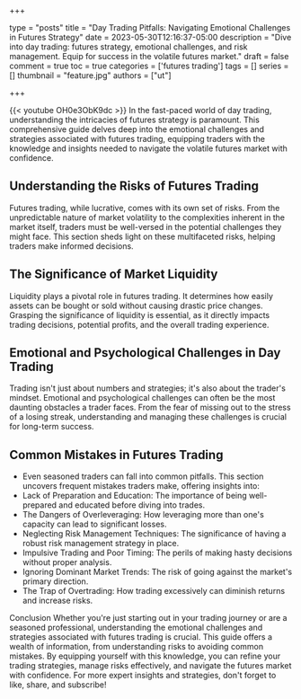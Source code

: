 +++

type = "posts"
title = "Day Trading Pitfalls: Navigating Emotional Challenges in Futures Strategy"
date =  2023-05-30T12:16:37-05:00
description = "Dive into day trading: futures strategy, emotional challenges, and risk management. Equip for success in the volatile futures market."
draft = false
comment = true
toc = true
categories = ['futures trading']
tags = []
series = []
thumbnail = "feature.jpg"
authors = ["ut"]

+++

{{< youtube OH0e3ObK9dc >}}
In the fast-paced world of day trading, understanding the intricacies of futures strategy is paramount. This comprehensive guide delves deep into the emotional challenges and strategies associated with futures trading, equipping traders with the knowledge and insights needed to navigate the volatile futures market with confidence.

## Understanding the Risks of Futures Trading
Futures trading, while lucrative, comes with its own set of risks. From the unpredictable nature of market volatility to the complexities inherent in the market itself, traders must be well-versed in the potential challenges they might face. This section sheds light on these multifaceted risks, helping traders make informed decisions.

## The Significance of Market Liquidity
Liquidity plays a pivotal role in futures trading. It determines how easily assets can be bought or sold without causing drastic price changes. Grasping the significance of liquidity is essential, as it directly impacts trading decisions, potential profits, and the overall trading experience.

## Emotional and Psychological Challenges in Day Trading
Trading isn't just about numbers and strategies; it's also about the trader's mindset. Emotional and psychological challenges can often be the most daunting obstacles a trader faces. From the fear of missing out to the stress of a losing streak, understanding and managing these challenges is crucial for long-term success.

## Common Mistakes in Futures Trading
 - Even seasoned traders can fall into common pitfalls. This section uncovers frequent mistakes traders make, offering insights into:
 - Lack of Preparation and Education: The importance of being well-prepared and educated before diving into trades.
 - The Dangers of Overleveraging: How leveraging more than one's capacity can lead to significant losses.
 - Neglecting Risk Management Techniques: The significance of having a robust risk management strategy in place.
 - Impulsive Trading and Poor Timing: The perils of making hasty decisions without proper analysis.
 - Ignoring Dominant Market Trends: The risk of going against the market's primary direction.
 - The Trap of Overtrading: How trading excessively can diminish returns and increase risks.

<!-- {{< youtubepl PL9uZis3GV47yLhTR0U2XddTyxKMiNYbWL >}} -->

Conclusion
Whether you're just starting out in your trading journey or are a seasoned professional, understanding the emotional challenges and strategies associated with futures trading is crucial. This guide offers a wealth of information, from understanding risks to avoiding common mistakes. By equipping yourself with this knowledge, you can refine your trading strategies, manage risks effectively, and navigate the futures market with confidence. For more expert insights and strategies, don't forget to like, share, and subscribe!

